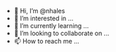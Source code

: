 - 👋 Hi, I’m @nhales
- 👀 I’m interested in ...
- 🌱 I’m currently learning ...
- 💞️ I’m looking to collaborate on ...
- 📫 How to reach me ...

<!---
nhales/nhales is a ✨ special ✨ repository because its `README.md` (this file) appears on your GitHub profile.
You can click the Preview link to take a look at your changes.
--->
